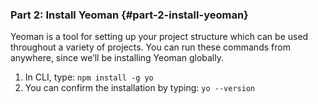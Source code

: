 ### Part 2:  Install Yeoman {#part-2-install-yeoman}

Yeoman is a tool for setting up your project structure which can be used throughout a variety of projects. You can run these commands from anywhere, since we’ll be installing Yeoman globally.

1.  In CLI, type: ``npm install ­-g yo``
2.  You can confirm the installation by typing: ``yo --version``
